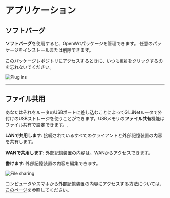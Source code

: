 # アプリケーション



## ソフトバーグ

**ソフトバーグ**を使用すると、OpenWrtパッケージを管理できます。 任意のパッケージをインストールまたは削除できます。

このパッケージレポジトリにアクセスするときに、いつも`更新`をクリックするのを忘れないでください。

![Plug ins](https://static.gl-inet.com/docs/jp/3/setup/mini_router/applications/ソフトバーグ.png)



---

## ファイル共用

あなたはそれをルータのUSBポートに差し込むことによってGL.iNetルータで外付けのUSBストレージを使うことができます。USBメモリの**ファイル共有**機能はファイル共有で設定できます。.

**LANで共用します**: 接続されているすべてのクライアントと外部記憶装置の内容を共有します。

**WANで共用します**: 外部記憶装置の内容は、WANからアクセスできます。

**書けます**: 外部記憶装置の内容を編集できます。

![File sharing](https://static.gl-inet.com/docs/jp/3/setup/mini_router/applications/ファイル共用.png)



コンピュータやスマホから外部記憶装置の内容にアクセスする方法については、[このページ](https://docs.gl-inet.com/jp/3/app/file_sharing/)を参照してください。